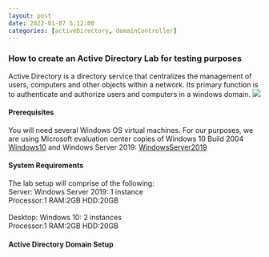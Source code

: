 ```yaml
---
layout: post
date: 2022-01-07 5:12:00
categories: [activeDirectory, domainController]
---
```


<h3>How to create an Active Directory Lab for testing purposes</h3>
Active Directory is a directory service that centralizes the management of users, computers and other objects within a network. Its primary function is to authenticate and authorize users and computers in a windows domain.

<img src="{{site.baseurl}}/assets/img/network_lab.JPG">

<h4>Prerequisites</h4>

You will need several Windows OS virtual machines. For our purposes, we are using Microsoft evaluation center copies of Windows 10 Build 2004 [Windows10] and Windows Server 2019: [WindowsServer2019]

[WindowsServer2019]: https://www.microsoft.com/en-us/evalcenter/evaluate-windows-server-2019
[Windows10]: https://www.microsoft.com/en-us/evalcenter/evaluate-windows-10-enterprise

<h4>System Requirements</h4>

The lab setup will comprise of the following:
<br>Server: Windows Server 2019: 1 instance
<br>Processor:1 RAM:2GB HDD:20GB
<br><br>Desktop: Windows 10: 2 instances
<br>Processor:1 RAM:2GB HDD:20GB

<h4>Active Directory Domain Setup</h4>
